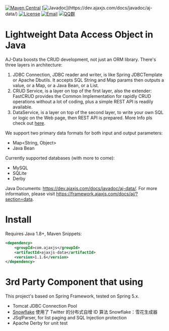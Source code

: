 [![Maven Central](https://img.shields.io/maven-central/v/com.ajaxjs/ajaxjs-data?label=Latest%20Release)](https://central.sonatype.com/artifact/com.ajaxjs/ajaxjs-data)
[![Javadoc](https://img.shields.io/badge/javadoc-1.1.6-brightgreen.svg?)](https://dev.ajaxjs.com/docs/javadoc/aj-data/)
[![License](https://img.shields.io/badge/license-Apache--2.0-green.svg?longCache=true&style=flat)](http://www.apache.org/licenses/LICENSE-2.0.txt)
[![Email](https://img.shields.io/badge/Contact--me-Email-orange.svg)](mailto:frank@ajaxjs.com)
[![QQ群](https://framework.ajaxjs.com/static/qq.svg)](https://shang.qq.com/wpa/qunwpa?idkey=3877893a4ed3a5f0be01e809e7ac120e346102bd550deb6692239bb42de38e22)

# Lightweight Data Access Object in Java

AJ-Data boosts the CRUD development, not just an ORM library. There's three layers in architecture:

1. JDBC Connection, JDBC reader and writer, is like Spring JDBCTemplate or Apache Dbutils. It accepts SQL String and Map params then outputs a value, or a Map, or a Java Bean, or a List.
1. CRUD Service, is a layer on top of the first layer, also the extender: FastCRUD provides the Common Implementation for rapidly CRUD operations without a lot of coding, plus a simple REST API is readily available.
1. DataService, is a layer on top of the second layer, to write your own SQL or logic on the Web page, then REST API is prepared. More Info pls check out [here](https://github.com/lightweight-component/dataservice-ui).


We support two primary data formats for both input and output parameters:


- Map<String, Object>
- Java Bean

Currently supported databases (with more to come):

- MySQL
- SQLite
- Derby

Java Documents: https://dev.ajaxjs.com/docs/javadoc/aj-data/. For more information, please visit https://framework.ajaxjs.com/docs/aj/?section=data.

# Install
Requires Java 1.8+, Maven Snippets:

```xml
<dependency>
    <groupId>com.ajaxjs</groupId>
    <artifactId>ajaxjs-data</artifactId>
    <version>1.1.6</version>
</dependency>
```


# 3rd Party Component that using
This project's based on Spring Framework, tested on Spring 5.x.

- Tomcat JDBC Connection Pool
- [Snowflake](https://github.com/twitter/snowflake) 使用了 Twitter 的分布式自增 ID 算法 Snowflake：雪花生成器
- JSqlParser, for list paging and SQL Injection protection
- Apache Derby for unit test

